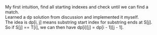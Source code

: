 My first intuition, find all starting indexes and check until we can find a match.\
Learned a dp solution from discussion and implemented it myself.\
The idea is dp[i, j] means substring start index for substring ends at S[j].\
So if S[j] == T[i], we can then have dp[i][j] = dp[i - 1][j - 1].